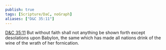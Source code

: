 ```yaml
---
publish: true
tags: [Scripture/DaC, noGraph]
aliases: ["D&C 35:11"]
---
```

[D&C 35:11](https://churchofjesuschrist.org/study/scriptures/dc-testament/dc/35?lang=eng&id=p11#p11) But without faith shall not anything be shown forth except desolations upon Babylon, the same which has made all nations drink of the wine of the wrath of her fornication.
